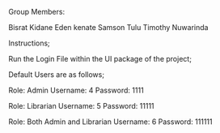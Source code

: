 Group Members:

Bisrat Kidane
Eden kenate
Samson Tulu
Timothy Nuwarinda


Instructions;

Run the Login File within the UI package of the project;

Default Users are as follows;

Role: Admin
Username: 4
Password: 1111

Role: Librarian
Username: 5
Password: 11111

Role: Both Admin and Librarian
Username: 6
Password: 111111
